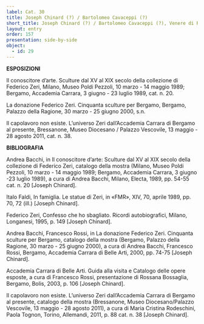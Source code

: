 ```yaml
---
label: Cat. 30
title: Joseph Chinard (?) / Bartolomeo Cavaceppi (?)
short_title: Joseph Chinard (?) / Bartolomeo Cavaceppi (?), Venere di Roma
layout: entry
order: 157
presentation: side-by-side
object:
  - id: 29
---
```


**ESPOSIZIONI**

Il conoscitore d’arte. Sculture dal XV al XIX secolo della collezione di Federico Zeri, Milano, Museo Poldi Pezzoli, 10 marzo - 14 maggio 1989; Bergamo, Accademia Carrara, 3 giugno - 23 luglio 1989, cat. n. 20. 

La donazione Federico Zeri. Cinquanta sculture per Bergamo, Bergamo, Palazzo della Ragione, 30 marzo - 25 giugno 2000, s.n. 

Il capolavoro non esiste. L’universo Zeri dall’Accademia Carrara di Bergamo al presente, Bressanone, Museo Diocesano / Palazzo Vescovile, 13 maggio - 28 agosto 2011, cat. n. 38. 


**BIBLIOGRAFIA**

Andrea Bacchi, in Il conoscitore d’arte: Sculture dal XV al XIX secolo della collezione di Federico Zeri, catalogo della mostra (Milano, Museo Poldi Pezzoli, 10 marzo - 14 maggio 1989; Bergamo, Accademia Carrara, 3 giugno -23 luglio 1989), a cura di Andrea Bacchi, Milano, Electa, 1989, pp. 54-55 cat. n. 20 [Joseph Chinard].

Italo Faldi, In famiglia. Le statue di Zeri, in «FMR», XIV, 70, aprile 1989, pp. 70, 72 (ill.) [Joseph Chinard].

Federico Zeri, Confesso che ho sbagliato. Ricordi autobiografici, Milano, Longanesi, 1995, p. 149 [Joseph Chinard].

Andrea Bacchi, Francesco Rossi, in La donazione Federico Zeri. Cinquanta sculture per Bergamo, catalogo della mostra (Bergamo, Palazzo della Ragione, 30 marzo - 25 giugno 2000), a cura di Andrea Bacchi, Francesco Rossi, Bergamo, Accademia Carrara di Belle Arti, 2000, pp. 74-75 [Joseph Chinard].

Accademia Carrara di Belle Arti. Guida alla visita e Catalogo delle opere esposte, a cura di Francesco Rossi, presentazione di Rossana Bossaglia, Bergamo, Bolis, 2003, p. 106 [Joseph Chinard].

Il capolavoro non esiste. L’universo Zeri dall’Accademia Carrara di Bergamo al presente, catalogo della mostra (Bressanone, Museo Diocesano/Palazzo Vescovile, 13 maggio - 28 agosto 2011), a cura di Maria Cristina Rodeschini, Paola Tognon, Torino, Allemandi, 2011, p. 88 cat. n. 38 [Joseph Chinard].

